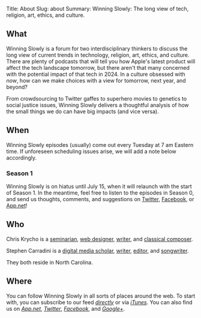 Title: About
Slug: about
Summary: Winning Slowly: The long view of tech, religion, art, ethics, and culture.

## What

Winning Slowly is a forum for two interdisciplinary thinkers to discuss the long view of current trends in technology, religion, art, ethics, and culture. There are plenty of podcasts that will tell you how Apple's latest product will affect the tech landscape tomorrow, but there aren't that many concerned with the potential impact of that tech in 2024. In a culture obsessed with *now*, how can we make choices with a view for tomorrow, next year, and beyond?

From crowdsourcing to Twitter gaffes to superhero movies to genetics to social justice issues, Winning Slowly delivers a thoughtful analysis of how the small things we do can have big impacts (and vice versa).

## When

Winning Slowly episodes (usually) come out every Tuesday at 7 am Eastern time. If unforeseen scheduling issues arise, we will add a note below accordingly.

### Season 1

Winning Slowly is on hiatus until July 15, when it will relaunch with the start of Season 1. In the meantime, feel free to listen to the episodes in Season 0, and send us thoughts, comments, and suggestions on [Twitter](https://twitter.com/winningslowly), [Facebook](https://www.facebook.com/winningslowlypodcast), or [App.net](https://app.net/winningslowly)!

## Who

Chris Krycho is a [seminarian](//www.sebts.edu/ "Southeastern Baptist Theological Seminary"), [web designer](//github.com/chriskrycho), [writer](//chriskrycho.com "chriskrycho.com"), and [classical composer](//soundcloud.com/chriskrycho).

Stephen Carradini is a [digital media scholar](//crdm.chass.ncsu.edu/students "Communication, Rhetoric, and Digital Media program, North Carolina State University"), [writer](//independentclauses.com "Independent Clauses music blog"), [editor](//stephencarradini.com "StephenCarradini.com"), and [songwriter](//themidnightsons.bandcamp.com "The Midnight Sons").

They both reside in North Carolina.

## Where

You can follow Winning Slowly in all sorts of places around the web. To start with, you can subscribe to our feed [<i class="fa fa-fw fa-rss">directly</i>][feed] or via [<i class="fa fa-fw fa-play-circle">iTunes</i>][itunes]. You can also find us on [<i class="fa fa-fw fa-adn">App.net</i>][adn], [<i class="fa fa-twitter">Twitter</i>][tw], [<i class="fa fa-fw fa-facebook">Facebook</i>][fb], and [<i class="fa fa-fw fa-google-plus-square">Google+</i>][g+].

[feed]: /feed.xml
[itunes]: https://itunes.apple.com/us/podcast/winning-slowly/id807603957?mt=2
[adn]: https://alpha.app.net/winningslowly
[tw]: https://www.twitter.com/winningslowly
[fb]: https://www.facebook.com/winningslowlypodcast
[g+]: https://plus.google.com/+WinningslowlyOrgCast